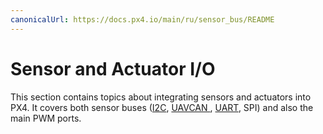 ```yaml
---
canonicalUrl: https://docs.px4.io/main/ru/sensor_bus/README
---
```


# Sensor and Actuator I/O

This section contains topics about integrating sensors and actuators into PX4. It covers both sensor buses ([I2C](../sensor_bus/i2c_general.md), [UAVCAN ](../uavcan/README.md), [UART](../uart/README.md), SPI) and also the main PWM ports.
